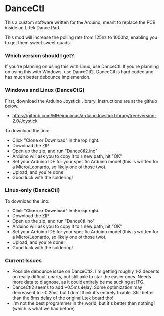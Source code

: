 # DanceCtl
This a custom software written for the Arduino, meant to replace the PCB inside an L-tek Dance Pad.

This mod will increase the polling rate from 125hz to 1000hz, enabling you to get them sweet sweet quads.

### Which version should I get?
If you're planning on using this with Linux, use DanceCtl.
If you're planning on using this with Windows, use DanceCtl2.
DanceCtl is hard coded and has much better debounce implemention.

### Windows and Linux (DanceCtl2)
First, download the Arduino Joystick Library. Instructions are at the github below.
 - https://github.com/MHeironimus/ArduinoJoystickLibrary/tree/version-2.0/Joystick

To download the .ino:
 - Click "Clone or Download" in the top right.
 - Download the ZIP
 - Open up the zip, and run "DanceCtl2.ino"
 - Arduino will ask you to copy it to a new path, hit "OK"
 - Set your Arduino IDE for your specific Arduino model (this is written for a Micro/Leonardo, so likely one of those two).
 - Upload, and you're done!
 - Good luck with the soldering!

### Linux-only (DanceCtl)
To download the .ino:
 - Click "Clone or Download" in the top right.
 - Download the ZIP
 - Open up the zip, and run "DanceCtl.ino"
 - Arduino will ask you to copy it to a new path, hit "OK"
 - Set your Arduino IDE for your specific Arduino model (this is written for a Micro/Leonardo, so likely one of those two).
 - Upload, and you're done!
 - Good luck with the soldering!
 
 ### Current Issues
 - Possible debounce issue on DanceCtl2.  I'm getting roughly 1-2 decents on really difficult charts, but still able to star the easier ones.  Needs more data to diagnose, as it could entirely be me sucking at ITG.
 - DanceCtl2 seems to add ~0.5ms delay.  Some optimization may decrease it to ~0.2ms, but I don't think it's entirely fixable.  Still better than the 8ms delay of the original Ltek board tho!
 - I'm not the best programmer in the world, but it's better than nothing! (which is what we had before)
